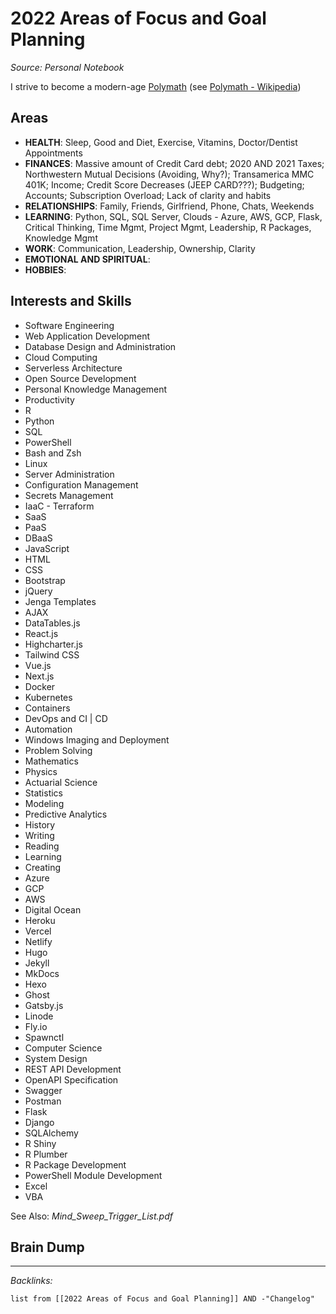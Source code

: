 # 2022 Areas of Focus and Goal Planning

*Source: Personal Notebook*

I strive to become a modern-age [Polymath](../../3-Resources/Dictionary/Polymath.md) (see [Polymath - Wikipedia](https://en.wikipedia.org/wiki/Polymath))

## Areas

* **HEALTH**: Sleep, Good and Diet, Exercise, Vitamins, Doctor/Dentist Appointments
* **FINANCES**: Massive amount of Credit Card debt; 2020 AND 2021 Taxes; Northwestern Mutual Decisions (Avoiding, Why?); Transamerica MMC 401K; Income; Credit Score Decreases (JEEP CARD???); Budgeting; Accounts; Subscription Overload; Lack of clarity and habits
* **RELATIONSHIPS**: Family, Friends, Girlfriend, Phone, Chats, Weekends
* **LEARNING**: Python, SQL, SQL Server, Clouds - Azure, AWS, GCP, Flask, Critical Thinking, Time Mgmt, Project Mgmt, Leadership, R Packages, Knowledge Mgmt
* **WORK**: Communication, Leadership, Ownership, Clarity
* **EMOTIONAL AND SPIRITUAL**:
* **HOBBIES**:

## Interests and Skills

* Software Engineering
* Web Application Development
* Database Design and Administration
* Cloud Computing
* Serverless Architecture
* Open Source Development
* Personal Knowledge Management
* Productivity
* R
* Python
* SQL
* PowerShell
* Bash and Zsh
* Linux
* Server Administration
* Configuration Management
* Secrets Management
* IaaC - Terraform
* SaaS
* PaaS
* DBaaS
* JavaScript
* HTML
* CSS
* Bootstrap
* jQuery
* Jenga Templates
* AJAX
* DataTables.js
* React.js
* Highcharter.js
* Tailwind CSS
* Vue.js
* Next.js
* Docker
* Kubernetes
* Containers
* DevOps and CI | CD
* Automation
* Windows Imaging and Deployment
* Problem Solving
* Mathematics
* Physics
* Actuarial Science
* Statistics
* Modeling
* Predictive Analytics
* History
* Writing
* Reading
* Learning
* Creating
* Azure
* GCP
* AWS
* Digital Ocean
* Heroku
* Vercel
* Netlify
* Hugo
* Jekyll
* MkDocs
* Hexo
* Ghost
* Gatsby.js
* Linode
* Fly.io
* Spawnctl
* Computer Science
* System Design
* REST API Development
* OpenAPI Specification
* Swagger
* Postman
* Flask
* Django
* SQLAlchemy
* R Shiny
* R Plumber
* R Package Development
* PowerShell Module Development
* Excel 
* VBA

See Also: *Mind_Sweep_Trigger_List.pdf*

## Brain Dump

---

*Backlinks:*

````dataview
list from [[2022 Areas of Focus and Goal Planning]] AND -"Changelog"
````
